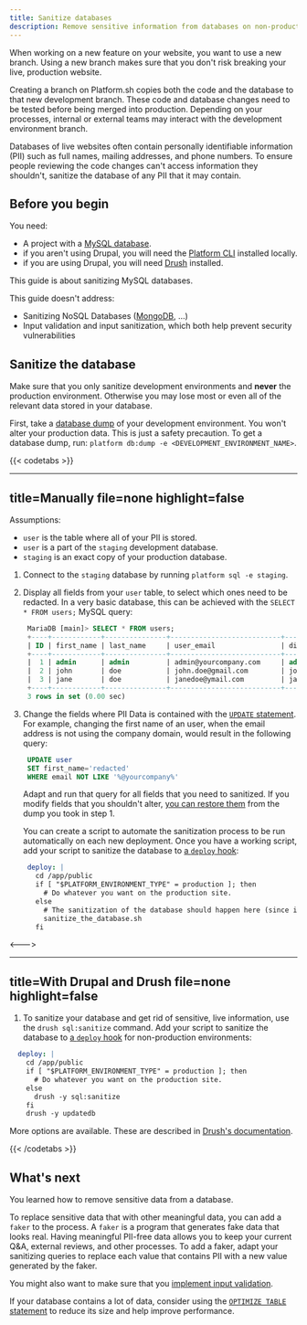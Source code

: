 ```yaml
---
title: Sanitize databases
description: Remove sensitive information from databases on non-production environments to control access.
---
```


When working on a new feature on your website, you want to use a new branch.
Using a new branch makes sure that you don't risk breaking your live, production website.

Creating a branch on Platform.sh copies both the code and the database to that new development branch.
These code and database changes need to be tested before being merged into production.
Depending on your processes, internal or external teams may interact with the development environment branch.

Databases of live websites often contain personally identifiable information (PII)
such as full names, mailing addresses, and phone numbers.
To ensure people reviewing the code changes can't access information they shouldn't, sanitize the database of any PII that it may contain.

## Before you begin

You need:

- A project with a [MySQL database](../configuration/services/mysql/_index.md).
- if you aren't using Drupal, you will need the [Platform CLI](/development/cli/_index.md#cli-command-line-interface) installed locally.
- if you are using Drupal, you will need [Drush](https://www.drush.org/latest/install/) installed.

This guide is about sanitizing MySQL databases.

This guide doesn't address:

- Sanitizing NoSQL Databases ([MongoDB](../configuration/services/mongodb/_index.md), ...)
- Input validation and input sanitization, which both help prevent security vulnerabilities

## Sanitize the database

Make sure that you only sanitize development environments and **never** the production environment.
Otherwise you may lose most or even all of the relevant data stored in your database.

First, take a [database dump](../configuration/services/mysql/_index.md#exporting-data) of your development environment.
You won't alter your production data. This is just a safety precaution.
To get a database dump, run: `platform db:dump -e <DEVELOPMENT_ENVIRONMENT_NAME>`.

{{< codetabs >}}

---
title=Manually
file=none
highlight=false
---

Assumptions:

- `user` is the table where all of your PII is stored.
- `user` is a part of the `staging` development database.
- `staging` is an exact copy of your production database.

1. Connect to the `staging` database by running `platform sql -e staging`.
1. Display all fields from your `user` table, to select which ones need to be redacted.
   In a very basic database, this can be achieved with the `SELECT * FROM users;` MySQL query:

   ```sql
    MariaDB [main]> SELECT * FROM users;
    +----+------------+---------------+---------------------------+---------------+
    | ID | first_name | last_name     | user_email                | display_name  |
    +----+------------+---------------+---------------------------+---------------+
    |  1 | admin      | admin         | admin@yourcompany.com     | admin         |
    |  2 | john       | doe           | john.doe@gmail.com        | john          |
    |  3 | jane       | doe           | janedoe@ymail.com         | jane          |
    +----+------------+---------------+---------------------------+---------------+
    3 rows in set (0.00 sec)
   ```

1. Change the fields where PII Data is contained with the [`UPDATE` statement](https://dev.mysql.com/doc/refman/8.0/en/update.html).
   For example, changing the first name of an user, when the email address is not using the company domain, would result in the following query:

   ```sql
    UPDATE user
    SET first_name='redacted'
    WHERE email NOT LIKE '%@yourcompany%'
   ```

   Adapt and run that query for all fields that you need to sanitized.
   If you modify fields that you shouldn't alter,
   [you can restore them](../administration/backup-and-restore.html#restore) from the dump you took in step 1.

   You can create a script to automate the sanitization process to be run automatically on each new deployment.
   Once you have a working script, add your script to sanitize the database to [a `deploy` hook](../configuration/app/hooks.html#deploy-hook):

   ```yaml
    deploy: |
      cd /app/public
      if [ "$PLATFORM_ENVIRONMENT_TYPE" = production ]; then
        # Do whatever you want on the production site.
      else
        # The sanitization of the database should happen here (since it's non-production)
        sanitize_the_database.sh
      fi
   ```

<--->

---
title=With Drupal and Drush
file=none
highlight=false
---

1. To sanitize your database and get rid of sensitive, live information, use the `drush sql:sanitize` command.
   Add your script to sanitize the database to [a `deploy` hook](../user_guide/reference/platform-app-yaml.html#hooks) for non-production environments:

  ```yaml
    deploy: |
      cd /app/public
      if [ "$PLATFORM_ENVIRONMENT_TYPE" = production ]; then
        # Do whatever you want on the production site.
      else
        drush -y sql:sanitize
      fi
      drush -y updatedb
  ```

More options are available. These are described in [Drush's documentation](https://www.drush.org/latest/commands/sql_sanitize/).

{{< /codetabs >}}

## What's next

You learned how to remove sensitive data from a database.

To replace sensitive data that with other meaningful data, you can add a `faker` to the process.
A `faker` is a program that generates fake data that looks real.
Having meaningful PII-free data allows you to keep your current Q&A, external reviews, and other processes.
To add a faker, adapt your sanitizing queries to replace each value that contains PII with a new value generated by the faker.

You might also want to make sure that you [implement input validation](https://cheatsheetseries.owasp.org/cheatsheets/Input_Validation_Cheat_Sheet.html#goals-of-input-validation).

If your database contains a lot of data, consider using the [`OPTIMIZE TABLE` statement](https://dev.mysql.com/doc/refman/8.0/en/optimize-table.html) to reduce its size and help improve performance.